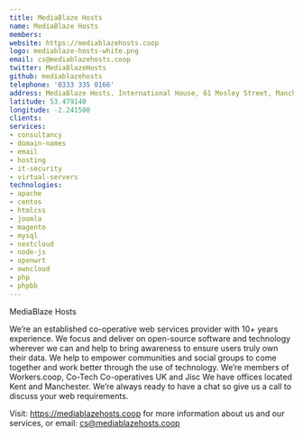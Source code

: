 ```yaml
---
title: MediaBlaze Hosts
name: MediaBlaze Hosts
members:
website: https://mediablazehosts.coop
logo: mediablaze-hosts-white.png
email: cs@mediablazehosts.coop
twitter: MediaBlazeHosts
github: mediablazehosts
telephone: '0333 335 0166'
address: MediaBlaze Hosts, International House, 61 Mosley Street, Manchester, M2 3HZ
latitude: 53.479140
longitude: -2.241500
clients:
services:
- consultancy
- domain-names
- email
- hosting
- it-security
- virtual-servers
technologies:
- apache
- centos
- htmlcss
- joomla
- magento
- mysql
- nextcloud
- node-js
- openwrt
- owncloud
- php
- phpbb
---
```


MediaBlaze Hosts

We’re an established co-operative web services provider with 10+ years experience.
We focus and deliver on open-source software and technology wherever we can and help to bring awareness to ensure users truly own their data.
We help to empower communities and social groups to come together and work better through the use of technology.
We’re members of Workers.coop, Co-Tech Co-operatives UK and Jisc
We have offices located Kent and Manchester.
We’re always ready to have a chat so give us a call to discuss your web requirements.

Visit: https://mediablazehosts.coop for more information about us and our services, or email: cs@mediablazehosts.coop
